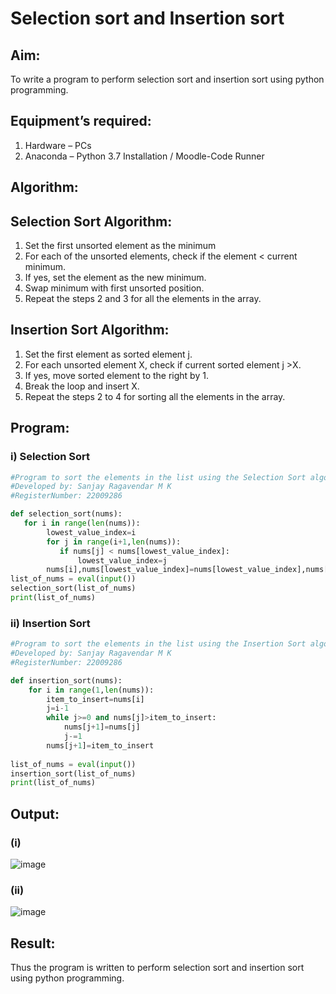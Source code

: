 # Selection sort and Insertion sort
## Aim:
To write a program to perform selection sort and insertion sort using python programming.
## Equipment’s required:
1.	Hardware – PCs
2.	Anaconda – Python 3.7 Installation / Moodle-Code Runner
## Algorithm:
## Selection Sort Algorithm:
1.	Set the first unsorted element as the minimum
2.	For each of the unsorted elements, check if the element < current minimum.
3.	If yes, set the element as the new minimum.
4.	Swap minimum with first unsorted position.
5.	Repeat the steps 2 and 3 for all the elements in the array.
## Insertion Sort Algorithm:
1.	Set the first element as sorted element j.
2.	For each unsorted element X, check if current sorted element j >X.
3.	If yes, move sorted element to the right by 1.
4.	Break the loop and insert X.
5.	Repeat the steps 2 to 4 for sorting all the elements in the array.
## Program:
### i)	Selection Sort
```py
#Program to sort the elements in the list using the Selection Sort algorithm.
#Developed by: Sanjay Ragavendar M K
#RegisterNumber: 22009286

def selection_sort(nums):
   for i in range(len(nums)):
        lowest_value_index=i
        for j in range(i+1,len(nums)):
           if nums[j] < nums[lowest_value_index]:
               lowest_value_index=j
        nums[i],nums[lowest_value_index]=nums[lowest_value_index],nums[i]
list_of_nums = eval(input())
selection_sort(list_of_nums)
print(list_of_nums)
```
### ii)	Insertion Sort
```py
#Program to sort the elements in the list using the Insertion Sort algorithm.
#Developed by: Sanjay Ragavendar M K
#RegisterNumber: 22009286

def insertion_sort(nums):
    for i in range(1,len(nums)):
        item_to_insert=nums[i]
        j=i-1
        while j>=0 and nums[j]>item_to_insert:
            nums[j+1]=nums[j]
            j-=1
        nums[j+1]=item_to_insert
        
list_of_nums = eval(input())
insertion_sort(list_of_nums)
print(list_of_nums)
```

## Output:
### (i)
![image](https://user-images.githubusercontent.com/91368803/214866353-bc818e45-28a5-411d-b944-691b0f1120eb.png)
### (ii)
![image](https://user-images.githubusercontent.com/91368803/214866453-8aa70cd5-9409-4643-a0b4-8b79a642e3ef.png)


## Result:
Thus the program is written to perform selection sort and insertion sort using python programming.

